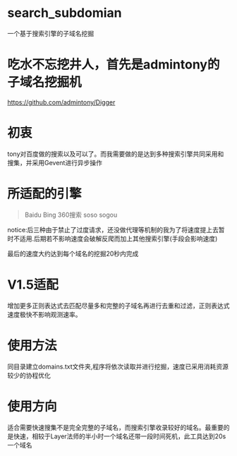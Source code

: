 # search_subdomian
一个基于搜索引擎的子域名挖掘

# 吃水不忘挖井人，首先是admintony的子域名挖掘机
https://github.com/admintony/Digger

# 初衷
tony对百度做的搜索以及可以了。而我需要做的是达到多种搜索引擎共同采用和搜集，并采用Gevent进行异步操作

# 所适配的引擎
> Baidu
> Bing
> 360搜索
> soso
> sogou

notice:后三种由于禁止了过度请求，还没做代理等机制的我为了将速度提上去暂时不适用.后期若不影响速度会破解反爬而加上其他搜索引擎(手段会影响速度)

最后的速度大约达到每个域名的挖掘20秒内完成

# V1.5适配
增加更多正则表达式去匹配尽量多和完整的子域名再进行去重和过滤，正则表达式速度极快不影响观测速率。


# 使用方法
同目录建立domains.txt文件夹,程序将依次读取并进行挖掘，速度已采用消耗资源较少的协程优化

# 使用方向
适合需要快速搜集不是完全完整的子域名，而搜索引擎收录较好的域名。最重要的是快速，相较于Layer法师的半小时一个域名还带一段时间死机，此工具达到20s一个域名
